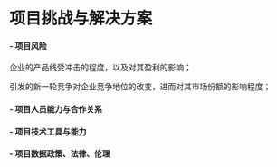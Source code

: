 # 项目挑战与解决方案
#### - 项目风险



企业的产品线受冲击的程度，以及对其盈利的影响；



引发的新一轮竞争对企业竞争地位的改变，进而对其市场份额的影响程度；

#### - 项目人员能力与合作关系
#### - 项目技术工具与能力
#### - 项目数据政策、法律、伦理
